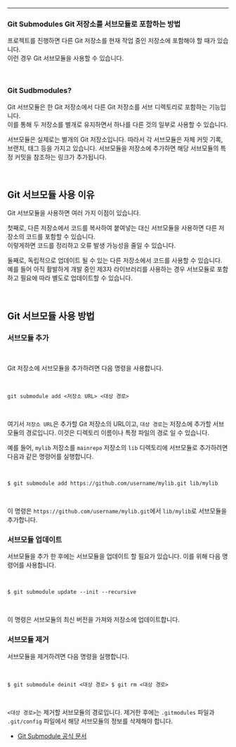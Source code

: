 ***

### Git Submodules Git 저장소를 서브모듈로 포함하는 방법


프로젝트를 진행하면 다른 Git 저장소를 현재 작업 중인 저장소에 포함해야 할 때가 있습니다. \
이런 경우 Git 서브모듈을 사용할 수 있습니다.

<br>

### Git Sudbmodules?

Git 서브모듈은 한 Git 저장소에서 다른 Git 저장소를 서브 디렉토리로 포함하는 기능입니다. \
이를 통해 두 저장소를 별개로 유지하면서 하나를 다른 것의 일부로 사용할 수 있습니다.

서브모듈은 실제로는 별개의 Git 저장소입니다. 따라서 각 서브모듈은 자체 커밋 기록, 브랜치, 태그 등을 가지고 있습니다. 서브모듈을 저장소에 추가하면 해당 서브모듈의 특정 커밋을 참조하는 링크가 추가됩니다.

<br>

## Git 서브모듈 사용 이유

Git 서브모듈을 사용하면 여러 가지 이점이 있습니다.

첫째로, 다른 저장소에서 코드를 복사하여 붙여넣는 대신 서브모듈을 사용하면 다른 저장소의 코드를 포함할 수 있습니다. \
이렇게하면 코드를 정리하고 오류 발생 가능성을 줄일 수 있습니다.

둘째로, 독립적으로 업데이트 될 수 있는 다른 저장소에서 코드를 사용할 수 있습니다. \
예를 들어 아직 활발하게 개발 중인 제3자 라이브러리를 사용하는 경우 서브모듈로 포함하고 필요에 따라 별도로 업데이트할 수 있습니다.

<br>

## Git 서브모듈 사용 방법

### 서브모듈 추가

<br>

Git 저장소에 서브모듈을 추가하려면 다음 명령을 사용합니다.

<br>

```git
git submodule add <저장소 URL> <대상 경로>
```

<br>

여기서 `저장소 URL`은 추가할 Git 저장소의 URL이고, `대상 경로`는 저장소에 추가할 서브모듈의 경로입니다. 이것은 디렉토리 이름이나 특정 파일의 경로 일 수 있습니다.

예를 들어, `mylib` 저장소를 `mainrepo` 저장소의 `lib` 디렉토리에 서브모듈로 추가하려면 다음과 같은 명령어를 실행합니다.

<br>

```git
$ git submodule add https://github.com/username/mylib.git lib/mylib
```

<br>

이 명령은 `https://github.com/username/mylib.git`에서 `lib/mylib`로 서브모듈을 추가합니다.

### 서브모듈 업데이트

서브모듈을 추가 한 후에는 서브모듈을 업데이트 할 필요가 있습니다. 이를 위해 다음 명령어를 사용합니다.

<br>

```git
$ git submodule update --init --recursive
```
<br>

이 명령은 서브모듈의 최신 버전을 가져와 저장소에 업데이트합니다.

### 서브모듈 제거

서브모듈을 제거하려면 다음 명령을 실행합니다.

<br>

```git
$ git submodule deinit <대상 경로> $ git rm <대상 경로>
```

<br>

`<대상 경로>`는 제거할 서브모듈의 경로입니다. 제거한 후에는 `.gitmodules` 파일과 `.git/config` 파일에서 해당 서브모듈의 정보를 삭제해야 합니다.


-   [Git Submodule 공식 문서](https://git-scm.com/book/en/v2/Git-Tools-Submodules)

